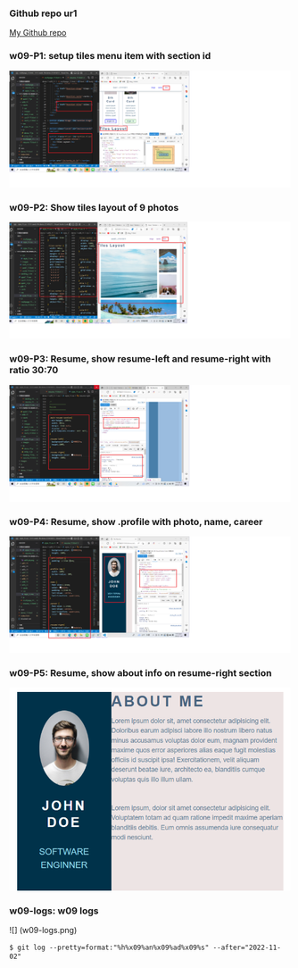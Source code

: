 ### Github repo ur1

[My Github repo](https://github.com/chen211410211/1111-sweb-1N-demo-211410211.git)
### w09-P1: setup tiles menu item with section id

![](w09-p1.png)

### w09-P2: Show tiles layout of 9 photos

![](w09-p2.png)

### w09-P3: Resume, show resume-left and resume-right with ratio 30:70

![](w09-p3.png)

### w09-P4: Resume, show .profile with photo, name, career

![](w09-p4.png)

### w09-P5: Resume, show about info on resume-right section
![](w09-p5.png)

### w09-logs: w09 logs

![] (w09-logs.png)


```
$ git log --pretty=format:"%h%x09%an%x09%ad%x09%s" --after="2022-11-02"
```

